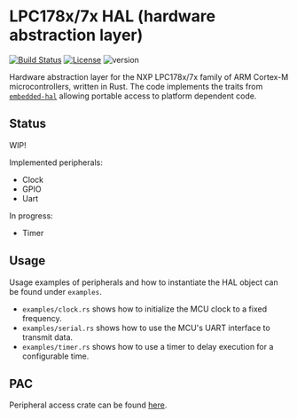# LPC178x/7x HAL (hardware abstraction layer)

[![Build Status](https://travis-ci.org/fuchsch1234/lpc178x_7x-hal.svg?branch=master)](https://travis-ci.org/fuchsch1234/lpc178x_7x-hal)
[![License](https://img.shields.io/badge/License-BSD%203--Clause-blue.svg)](https://opensource.org/licenses/BSD-3-Clause)
![version](https://img.shields.io/badge/version-0.1.0-blue)

Hardware abstraction layer for the NXP LPC178x/7x family of ARM Cortex-M microcontrollers, written in Rust.
The code implements the traits from [`embedded-hal`](https://github.com/rust-embedded/embedded-hal) allowing portable access to platform dependent code.

## Status

WIP!

Implemented peripherals:

* Clock
* GPIO
* Uart

In progress:

* Timer

## Usage

Usage examples of peripherals and how to instantiate the HAL object can be found under `examples`.

* `examples/clock.rs` shows how to initialize the MCU clock to a fixed frequency.
* `examples/serial.rs` shows how to use the MCU's UART interface to transmit data.
* `examples/timer.rs` shows how to use a timer to delay execution for a configurable time.

## PAC

Peripheral access crate can be found [here](https://github.com/fuchsch1234/lpc178x_7x).

